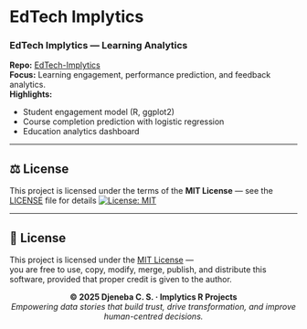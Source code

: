# EdTech Implytics

### EdTech Implytics — Learning Analytics  
**Repo:** [EdTech-Implytics](https://github.com/ImplyticsrProjects25/EdTech-Implytics)  
**Focus:** Learning engagement, performance prediction, and feedback analytics.  
**Highlights:**  
- Student engagement model (R, ggplot2)  
- Course completion prediction with logistic regression  
- Education analytics dashboard  



---

## ⚖️ License

This project is licensed under the terms of the **MIT License** — see the [LICENSE](LICENSE) file for details
[![License: MIT](https://img.shields.io/badge/License-MIT-yellow.svg)](LICENSE)











---

## 📜 License

This project is licensed under the [MIT License](LICENSE) —  
you are free to use, copy, modify, merge, publish, and distribute this software,
provided that proper credit is given to the author.

<p align="center">
  <strong>© 2025 Djeneba C. S. · Implytics R Projects</strong><br>
  <em>Empowering data stories that build trust, drive transformation, and improve human-centred decisions.</em>
</p>

